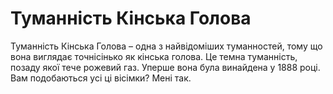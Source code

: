 # Туманність Кінська Голова

Туманність Кінська Голова – одна з найвідоміших туманностей, тому що вона
виглядає точнісінько як кінська голова. Це темна туманність, позаду якої тече
рожевий газ. Уперше вона була винайдена у 1888 році. Вам подобаються усі ці
вісімки? Мені так.
